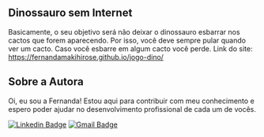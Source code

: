 ## Dinossauro sem Internet
Basicamente, o seu objetivo será não deixar o dinossauro esbarrar nos cactos que forem aparecendo. Por isso, você deve sempre pular quando ver um cacto. Caso você esbarre em algum cacto você perde.
Link do site: https://fernandamakihirose.github.io/jogo-dino/ 

## Sobre a Autora
Oi, eu sou a Fernanda! Estou aqui para contribuir com meu conhecimento e espero poder ajudar no desenvolvimento profissional de cada um de vocês.

[![Linkedin Badge](https://img.shields.io/badge/-Fernanda_Maki_Hirose-blue?style=flat-square&logo=Linkedin&logoColor=white&link=https://www.linkedin.com/in/fernanda-maki-hirose-801117208/)](https://www.linkedin.com/in/fernanda-maki-hirose-801117208/)  [![Gmail Badge](https://img.shields.io/badge/-femahi2020@gmail.com-c14438?style=flat-square&logo=Gmail&logoColor=white&link=mailto:femahi2020@gmail.com)](mailto:femahi2020@gmail.com)
